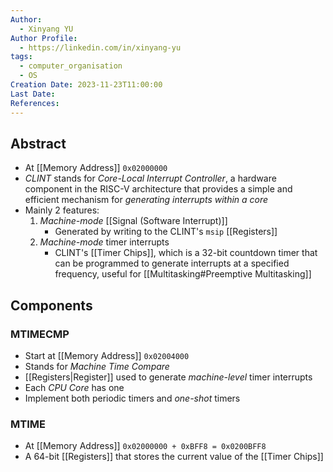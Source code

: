 ```yaml
---
Author:
  - Xinyang YU
Author Profile:
  - https://linkedin.com/in/xinyang-yu
tags:
  - computer_organisation
  - OS
Creation Date: 2023-11-23T11:00:00
Last Date: 
References:
---
```

## Abstract
-  At [[Memory Address]] `0x02000000`
- *CLINT* stands for *Core-Local Interrupt Controller*,  a hardware component in the RISC-V architecture that provides a simple and efficient mechanism for *generating interrupts within a core*
- Mainly 2 features:
	1) *Machine-mode* [[Signal (Software Interrupt)]]
		- Generated by writing to the CLINT's `msip` [[Registers]]
	2) *Machine-mode* timer interrupts
		- CLINT's [[Timer Chips]], which is a 32-bit countdown timer that can be programmed to generate interrupts at a specified frequency, useful for [[Multitasking#Preemptive Multitasking]]

## Components
### MTIMECMP
- Start at [[Memory Address]] `0x02004000`
- Stands for *Machine Time Compare*
- [[Registers|Register]] used to generate *machine-level* timer interrupts
- Each *CPU Core* has one
- Implement both periodic timers and *one-shot* timers
### MTIME
- At [[Memory Address]] `0x02000000 + 0xBFF8 = 0x0200BFF8`
- A 64-bit [[Registers]] that stores the current value of the [[Timer Chips]]